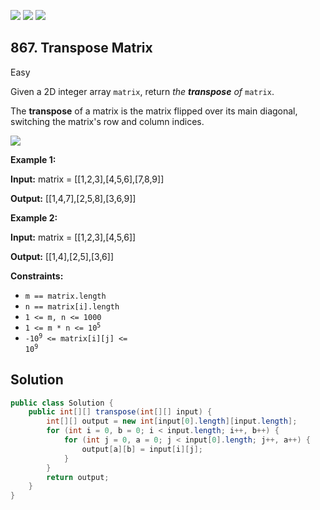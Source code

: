 [![](https://img.shields.io/github/stars/javadev/LeetCode-in-Java?label=Stars&style=flat-square)](https://github.com/javadev/LeetCode-in-Java)
[![](https://img.shields.io/github/forks/javadev/LeetCode-in-Java?label=Fork%20me%20on%20GitHub%20&style=flat-square)](https://github.com/javadev/LeetCode-in-Java/fork)
[![](https://img.shields.io/badge/-LeetCode%20in%20Kotlin-blue?style=flat-square)](https://github.com/javadev/LeetCode-in-Kotlin)

## 867\. Transpose Matrix

Easy

Given a 2D integer array `matrix`, return _the **transpose** of_ `matrix`.

The **transpose** of a matrix is the matrix flipped over its main diagonal, switching the matrix's row and column indices.

![](https://assets.leetcode.com/uploads/2021/02/10/hint_transpose.png)

**Example 1:**

**Input:** matrix = \[\[1,2,3],[4,5,6],[7,8,9]]

**Output:** [[1,4,7],[2,5,8],[3,6,9]]

**Example 2:**

**Input:** matrix = \[\[1,2,3],[4,5,6]]

**Output:** [[1,4],[2,5],[3,6]]

**Constraints:**

*   `m == matrix.length`
*   `n == matrix[i].length`
*   `1 <= m, n <= 1000`
*   <code>1 <= m * n <= 10<sup>5</sup></code>
*   <code>-10<sup>9</sup> <= matrix[i][j] <= 10<sup>9</sup></code>

## Solution

```java
public class Solution {
    public int[][] transpose(int[][] input) {
        int[][] output = new int[input[0].length][input.length];
        for (int i = 0, b = 0; i < input.length; i++, b++) {
            for (int j = 0, a = 0; j < input[0].length; j++, a++) {
                output[a][b] = input[i][j];
            }
        }
        return output;
    }
}
```